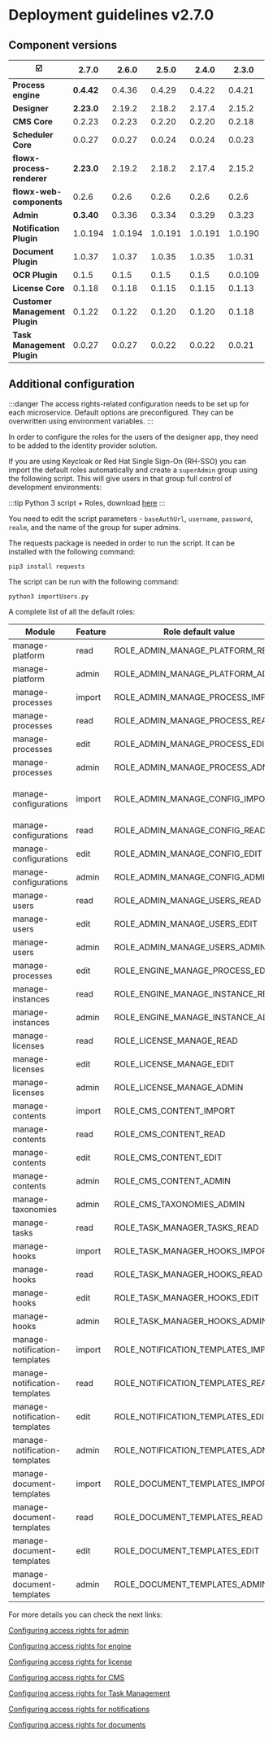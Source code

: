 # Deployment guidelines v2.7.0

## Component versions

|             :ballot_box_with_check:  | 2.7.0      | 2.6.0   | 2.5.0   | 2.4.0   | 2.3.0   | 2.2.0   | 2.1.0     | 2.0.0     | 1.16.0  | 1.15    | 1.14    | 1.13.0  | 1.12.0 | 1.11.0  |
| --------------------------------------- | ---------- | ------- | ------- | ------- | ------- | ------- | --------- | --------- | ------- | ------- | ------- | ------- | ------ | ------- |
| **Process engine**                      | **0.4.42** | 0.4.36  | 0.4.29  | 0.4.22  | 0.4.21  | 0.4.18  | 0.4.13    | 0.4.12    | 0.4.4   | 0.3.26  | 0.3.21  | 0.3.14  | 0.3.9  | 0.3.7   |
| **Designer**                            | **2.23.0** | 2.19.2  | 2.18.2  | 2.17.4  | 2.15.2  | 2.14.4  | 2.11.2    | 2.10.0    | 2.5.0   | 2.1.1   | 1.21.0  | 1.16.3  | 1.15.2 | 1.14.0  |
| **CMS Core**                            | 0.2.23     | 0.2.23  | 0.2.20  | 0.2.20  | 0.2.18  | 0.2.17  | 0.2.17    | 0.2.17    | 0.2.14  | 0.2.9   | 0.2.9   | 0.2.9   | 0.2.5  | 0.2.3   |
| **Scheduler Core**                      | 0.0.27     | 0.0.27  | 0.0.24  | 0.0.24  | 0.0.23  | 0.0.23  | 0.0.23    | 0.0.23    | 0.0.19  | 0.0.12  | 0.0.12  | 0.0.12  | NA     | 0.0.6   |
| **flowx-process-renderer**              | **2.23.0** | 2.19.2  | 2.18.2  | 2.17.4  | 2.15.2  | 2.14.4  | 2.11.2    | 2.10.0    | 2.4.2   | 2.1.1   | 1.21.0  | 1.16.3  | 1.15.2 | 1.14.0  |
| **flowx-web-components**                | 0.2.6      | 0.2.6   | 0.2.6   | 0.2.6   | 0.2.6   | 0.2.5   | 0.2.4     | 0.2.1     | 0.2.1   | 0.0.298 | 0.0.298 | 0.0.298 | NA     | 0.0.293 |
| **Admin**                               | **0.3.40** | 0.3.36  | 0.3.34  | 0.3.29  | 0.3.23  | 0.3.21  | 0.3.13    | 0.3.13    | 0.3.3   | 0.2.26  | 0.2.26  | 0.2.26  | 0.2.25 | 0.2.23  |
| **Notification Plugin**                 | 1.0.194    | 1.0.194 | 1.0.191 | 1.0.191 | 1.0.190 | 1.0.190 | 1.0.186-1 | 1.0.186-1 | 1.0.186 | 1.0.182 | 1.0.182 | 1.0.182 | NA     | 1.0.179 |
| **Document Plugin**                     | 1.0.37     | 1.0.37  | 1.0.35  | 1.0.35  | 1.0.31  | 1.0.31  | 1.0.30    | 1.0.30    | 1.0.26  | 1.0.24  | 1.0.20  | 1.0.18  | NA     | 1.0.15  |
| **OCR Plugin**                          | 0.1.5      | 0.1.5   | 0.1.5   | 0.1.5   | 0.0.109 | 0.0.109 | 0.0.109   | 0.0.109   | 0.0.109 | 0.0.106 |         |         |        |         |
| **License Core**                        | 0.1.18     | 0.1.18  | 0.1.15  | 0.1.15  | 0.1.13  | 0.1.13  | 0.1.12    | 0.1.12    | 0.1.10  | 0.1.5   | n/a     |         |        |         |
| **Customer Management Plugin**          | 0.1.22     | 0.1.22  | 0.1.20  | 0.1.20  | 0.1.18  | 0.1.18  | 0.1.18    | 0.1.18    | 0.1.16  | 0.1.10  | 0.1.10  | 0.1.10  | NA     | 0.1.6   |
| **Task Management Plugin**              | 0.0.27     | 0.0.27  | 0.0.22  | 0.0.22  | 0.0.21  | 0.0.21  | 0.0.16    | 0.0.16    | 0.0.14  |         |         |         |        |         |

## Additional configuration

:::danger
The access rights-related configuration needs to be set up for each microservice. Default options are preconfigured. They can be overwritten using environment variables.
:::

In order to configure the roles for the users of the designer app, they need to be added to the identity provider solution.

If you are using Keycloak or Red Hat Single Sign-On (RH-SSO) you can import the default roles automatically and create a `superAdmin` group using the following script. This will give users in that group full control of development environments:

:::tip
Python 3 script + Roles, download [here](../assets/importUsers.zip)
:::

You need to edit the script parameters - `baseAuthUrl`, `username`, `password`,  `realm`, and the name of the group for super admins.

The requests package is needed in order to run the script. It can be installed with the following command:

```
pip3 install requests
```

The script can be run with the following command:

```
python3 importUsers.py
```

A complete list of all the default roles:

| Module                              | Feature | Role default value                    | Microservice    |
| ----------------------------------- | ------- | ------------------------------------- | --------------- |
| manage-platform                     | read    | ROLE\_ADMIN\_MANAGE\_PLATFORM\_READ   | Admin           |
| manage-platform                     | admin   | ROLE\_ADMIN\_MANAGE\_PLATFORM\_ADMIN  | Admin           |
| manage-processes                    | import  | ROLE\_ADMIN\_MANAGE\_PROCESS\_IMPORT  | Admin           |
| manage-processes                    | read    | ROLE\_ADMIN\_MANAGE\_PROCESS\_READ    | Admin           |
| manage-processes                    | edit    | ROLE\_ADMIN\_MANAGE\_PROCESS\_EDIT    | Admin           |
| manage-processes                    | admin   | ROLE\_ADMIN\_MANAGE\_PROCESS\_ADMIN   | Admin           |
| <p></p><p>manage-configurations</p> | import  | ROLE\_ADMIN\_MANAGE\_CONFIG\_IMPORT   | Admin           |
| manage-configurations               | read    | ROLE\_ADMIN\_MANAGE\_CONFIG\_READ     | Admin           |
| manage-configurations               | edit    | ROLE\_ADMIN\_MANAGE\_CONFIG\_EDIT     | Admin           |
| manage-configurations               | admin   | ROLE\_ADMIN\_MANAGE\_CONFIG\_ADMIN    | Admin           |
| manage-users                        | read    | ROLE\_ADMIN\_MANAGE\_USERS\_READ      | Admin           |
| manage-users                        | edit    | ROLE\_ADMIN\_MANAGE\_USERS\_EDIT      | Admin           |
| manage-users                        | admin   | ROLE\_ADMIN\_MANAGE\_USERS\_ADMIN     | Admin           |
| manage-processes                    | edit    | ROLE\_ENGINE\_MANAGE\_PROCESS\_EDIT   | Engine          |
| manage-instances                    | read    | ROLE\_ENGINE\_MANAGE\_INSTANCE\_READ  | Engine          |
| manage-instances                    | admin   | ROLE\_ENGINE\_MANAGE\_INSTANCE\_ADMIN | Engine          |
| manage-licenses                     | read    | ROLE\_LICENSE\_MANAGE\_READ           | License         |
| manage-licenses                     | edit    | ROLE\_LICENSE\_MANAGE\_EDIT           | License         |
| manage-licenses                     | admin   | ROLE\_LICENSE\_MANAGE\_ADMIN          | License         |
| manage-contents                     | import  | ROLE\_CMS\_CONTENT\_IMPORT            | CMS             |
| manage-contents                     | read    | ROLE\_CMS\_CONTENT\_READ              | CMS             |
| manage-contents                     | edit    | ROLE\_CMS\_CONTENT\_EDIT              | CMS             |
| manage-contents                     | admin   | ROLE\_CMS\_CONTENT\_ADMIN             | CMS             |
| manage-taxonomies                   | admin   | ROLE\_CMS\_TAXONOMIES\_ADMIN          | CMS             |
| manage-tasks                        | read    | ROLE\_TASK\_MANAGER\_TASKS\_READ      | Task management |
| manage-hooks                        | import  | ROLE\_TASK\_MANAGER\_HOOKS\_IMPORT    | Task management |
| manage-hooks                        | read    | ROLE\_TASK\_MANAGER\_HOOKS\_READ      | Task management |
| manage-hooks                        | edit    | ROLE\_TASK\_MANAGER\_HOOKS\_EDIT      | Task management |
| manage-hooks                        | admin   | ROLE\_TASK\_MANAGER\_HOOKS\_ADMIN     | Task management |
| manage-notification-templates       | import  | ROLE\_NOTIFICATION\_TEMPLATES\_IMPORT | Notifications   |
| manage-notification-templates       | read    | ROLE\_NOTIFICATION\_TEMPLATES\_READ   | Notifications   |
| manage-notification-templates       | edit    | ROLE\_NOTIFICATION\_TEMPLATES\_EDIT   | Notifications   |
| manage-notification-templates       | admin   | ROLE\_NOTIFICATION\_TEMPLATES\_ADMIN  | Notifications   |
| manage-document-templates           | import  | ROLE\_DOCUMENT\_TEMPLATES\_IMPORT     | Documents       |
| manage-document-templates           | read    | ROLE\_DOCUMENT\_TEMPLATES\_READ       | Documents       |
| manage-document-templates           | edit    | ROLE\_DOCUMENT\_TEMPLATES\_EDIT       | Documents       |
| manage-document-templates           | admin   | ROLE\_DOCUMENT\_TEMPLATES\_ADMIN      | Documents       |

For more details you can check the next links:


[Configuring access rights for admin](../../docs/flowx-designer/designer-setup-guide/configuring-access-rights-for-admin)

[Configuring access rights for engine](../../docs/platform-deep-dive/platform-setup-guide/flowx-engine-setup-guide/configuring-access-rights-for-engine)

[Configuring access rights for license](../../docs/platform-deep-dive/platform-setup-guide/license-engine-setup-guide/configuring-access-rights-for-license)

[Configuring access rights for CMS](../../docs/platform-deep-dive/platform-setup-guide/cms-setup-guide/configuring-access-rights-for-cms)

[Configuring access rights for Task Management](../../docs/platform-deep-dive/plugins/plugins-setup-guide/task-management-plugin-setup/configuring-access-rights-for-task-management)

[Configuring access rights for notifications](../../docs/platform-deep-dive/plugins/plugins-setup-guide/notifications-plugin-setup/configuring-access-rights-for-notifications)

[Configuring access rights for documents](../../docs/platform-deep-dive/plugins/plugins-setup-guide/documents-plugin-setup/configuring-access-rights-for-documents)

